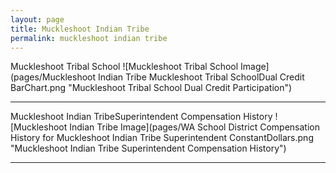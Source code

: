 ```yaml
---
layout: page
title: Muckleshoot Indian Tribe
permalink: muckleshoot indian tribe
---
```



Muckleshoot Tribal School
![Muckleshoot Tribal School Image](pages/Muckleshoot Indian Tribe Muckleshoot Tribal SchoolDual Credit BarChart.png "Muckleshoot Tribal School Dual Credit Participation")

___

Muckleshoot Indian TribeSuperintendent Compensation History
![Muckleshoot Indian Tribe Image](pages/WA School District Compensation History for Muckleshoot Indian Tribe Superintendent ConstantDollars.png "Muckleshoot Indian Tribe Superintendent Compensation History")

___

